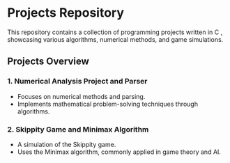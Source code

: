 # Projects Repository

This repository contains a collection of programming projects written in C , showcasing various algorithms, numerical methods, and game simulations.

## Projects Overview

### 1. Numerical Analysis Project and Parser
- Focuses on numerical methods and parsing.
- Implements mathematical problem-solving techniques through algorithms.

### 2. Skippity Game and Minimax Algorithm
- A simulation of the Skippity game.
- Uses the Minimax algorithm, commonly applied in game theory and AI.
